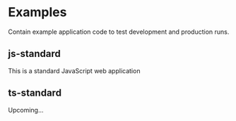 # Examples

Contain example application code to test development and production runs.

## js-standard

This is a standard JavaScript web application

## ts-standard

Upcoming...
